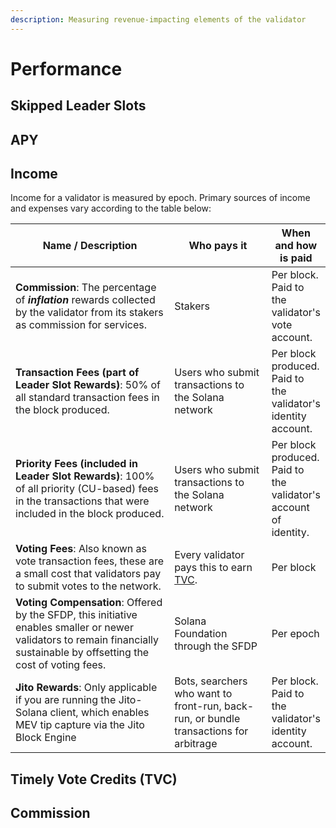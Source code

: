 ```yaml
---
description: Measuring revenue-impacting elements of the validator
---
```


# Performance

## Skipped Leader Slots

## APY

## Income

Income for a validator is measured by epoch. Primary sources of income and expenses vary according to the table below:

<table><thead><tr><th width="367.94921875">Name / Description</th><th width="190">Who pays it</th><th>When and how is paid</th></tr></thead><tbody><tr><td><strong>Commission</strong>: The percentage of <em><strong>inflation</strong></em> rewards collected by the validator from its stakers as commission for services.</td><td>Stakers</td><td>Per block.<br>Paid to the validator's vote account.</td></tr><tr><td><strong>Transaction Fees (part of Leader Slot Rewards)</strong>: 50% of all standard transaction fees in the block produced.</td><td>Users who submit transactions to the Solana network</td><td>Per block produced.<br>Paid to the validator's identity account.</td></tr><tr><td><strong>Priority Fees (included in Leader Slot Rewards)</strong>: 100% of all priority (CU-based) fees in the transactions that were included in the block produced.</td><td>Users who submit transactions to the Solana network</td><td>Per block produced.<br>Paid to the validator's account of identity.</td></tr><tr><td><strong>Voting Fees</strong>: Also known as vote transaction fees, these are a small cost that validators pay to submit votes to the network.</td><td>Every validator pays this to earn <a href="performance.md#timely-vote-credits-tvc">TVC</a>.</td><td>Per block</td></tr><tr><td><strong>Voting Compensation</strong>: Offered by the SFDP, this initiative enables smaller or newer validators to remain financially sustainable by offsetting the cost of voting fees.</td><td>Solana Foundation through the SFDP</td><td>Per epoch</td></tr><tr><td><strong>Jito Rewards</strong>: Only applicable if you are running the Jito-Solana client, which enables MEV tip capture via the Jito Block Engine</td><td>Bots, searchers who want to front-run, back-run, or bundle transactions for arbitrage</td><td>Per block.<br>Paid to the validator's identity account.</td></tr></tbody></table>

## Timely Vote Credits (TVC)

## Commission
